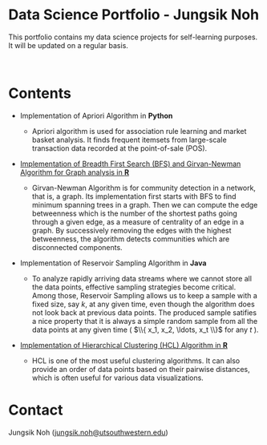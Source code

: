# Data Science Portfolio - Jungsik Noh
This portfolio contains my data science projects for self-learning purposes.
It will be updated on a regular basis.

<p>&nbsp;</p> 

# Contents

- Implementation of Apriori Algorithm in **Python**
  - Apriori algorithm is used for association rule learning and market basket analysis. 
    It finds frequent itemsets from large-scale transaction data recorded at the 
    point-of-sale (POS).
   
- [Implementation of Breadth First Search (BFS) and Girvan-Newman Algorithm for Graph analysis in **R**](https://rpubs.com/JungsikNoh/Implement_GirvanNewman_GraphAnalysis_R)
  - Girvan-Newman Algorithm is for community detection in a network, that is, a graph. 
    Its implementation first starts with BFS to find minimum spanning trees in a graph. 
    Then we can compute the edge betweenness which is the number of the shortest paths going through 
    a given edge, as a measure of centrality of an edge in a graph.
    By successively removing the edges with the highest betweenness, the algorithm detects communities
    which are disconnected components.
   
- Implementation of Reservoir Sampling Algorithm in **Java**
  - To analyze rapidly arriving data streams where we cannot store all the data points, 
    effective sampling strategies become critical.
    Among those, Reservoir Sampling allows us to keep a sample with a fixed size, say $k$, at any given time, 
    even though the algorithm does not look back at previous data points. 
    The produced sample satifies a nice property that it is always a simple random sample 
    from all the data points at any given time ( $\\{ x_1, x_2, \ldots, x_t \\}$ for any $t$ ).
  
- [Implementation of Hierarchical Clustering (HCL) Algorithm in **R**](https://rpubs.com/JungsikNoh/ImplementHCLinR)
  - HCL is one of the most useful clustering algorithms. 
    It can also provide an order of data points based on their pairwise distances, 
    which is often useful for various data visualizations. 
 


# Contact
Jungsik Noh (jungsik.noh@utsouthwestern.edu)

